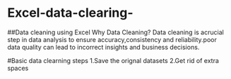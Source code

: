 # Excel-data-clearing-
##Data cleaning using Excel
Why Data Cleaning?
Data cleaning is acrucial step in data analysis to  ensure accuracy,consistency and reliability.poor data quality can lead to incorrect insights and business decisions.

#Basic data clearning steps
1.Save the orignal datasets
2.Get rid of extra spaces
